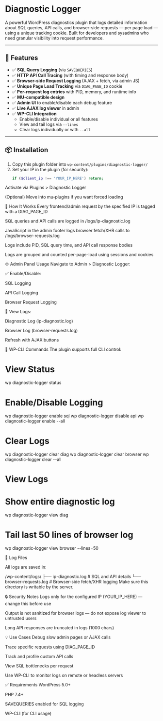 # Diagnostic Logger

A powerful WordPress diagnostics plugin that logs detailed information about SQL queries, API calls, and browser-side requests — per page load — using a unique tracking cookie. Built for developers and sysadmins who need granular visibility into request performance.

---

## 🔧 Features

- ✅ **SQL Query Logging** (via `SAVEQUERIES`)
- ✅ **HTTP API Call Tracing** (with timing and response body)
- ✅ **Browser-side Request Logging** (AJAX + fetch, via admin JS)
- ✅ **Unique Page Load Tracking** via `DIAG_PAGE_ID` cookie
- ✅ **Per-request log entries** with PID, memory, and runtime info
- ✅ **MU-compatible design**
- ✅ **Admin UI** to enable/disable each debug feature
- ✅ **Live AJAX log viewer** in admin
- ✅ **WP-CLI Integration**
  - Enable/disable individual or all features
  - View and tail logs via `--lines`
  - Clear logs individually or with `--all`

---

## 📦 Installation

1. Copy this plugin folder into `wp-content/plugins/diagnostic-logger/`
2. Set your IP in the plugin (for security):
   ```php
   if ($client_ip !== 'YOUR_IP_HERE') return;


Activate via Plugins > Diagnostic Logger

(Optional) Move into mu-plugins if you want forced loading

🧪 How It Works
Every frontend/admin request by the specified IP is tagged with a DIAG_PAGE_ID

SQL queries and API calls are logged in /logs/ip-diagnostic.log

JavaScript in the admin footer logs browser fetch/XHR calls to /logs/browser-requests.log

Logs include PID, SQL query time, and API call response bodies

Logs are grouped and counted per-page-load using sessions and cookies

⚙️ Admin Panel Usage
Navigate to Admin > Diagnostic Logger:

✅ Enable/Disable:

SQL Logging

API Call Logging

Browser Request Logging

📝 View Logs:

Diagnostic Log (ip-diagnostic.log)

Browser Log (browser-requests.log)

Refresh with AJAX buttons

🧨 WP-CLI Commands
The plugin supports full CLI control:

# View Status

wp diagnostic-logger status

# Enable/Disable Logging

wp diagnostic-logger enable sql
wp diagnostic-logger disable api
wp diagnostic-logger enable --all

# Clear Logs

wp diagnostic-logger clear diag
wp diagnostic-logger clear browser
wp diagnostic-logger clear --all


# View Logs

# Show entire diagnostic log
wp diagnostic-logger view diag

# Tail last 50 lines of browser log
wp diagnostic-logger view browser --lines=50

📁 Log Files

All logs are saved in:

/wp-content/logs/
├── ip-diagnostic.log         # SQL and API details
└── browser-requests.log      # Browser-side fetch/XHR logging
Make sure this directory is writable by the server.

🔒 Security Notes
Logs only for the configured IP (YOUR_IP_HERE) — change this before use

Output is not sanitized for browser logs — do not expose log viewer to untrusted users

Long API responses are truncated in logs (1000 chars)

💡 Use Cases
Debug slow admin pages or AJAX calls

Trace specific requests using DIAG_PAGE_ID

Track and profile custom API calls

View SQL bottlenecks per request

Use WP-CLI to monitor logs on remote or headless servers

✅ Requirements
WordPress 5.0+

PHP 7.4+

SAVEQUERIES enabled for SQL logging

WP-CLI (for CLI usage)
